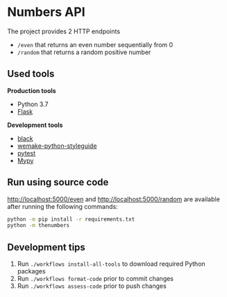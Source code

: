# Numbers API
The project provides 2 HTTP endpoints
- `/even` that returns an even number sequentially from 0
- `/random` that returns a random positive number

## Used tools
**Production tools**
- Python 3.7
- [Flask](https://flask.palletsprojects.com/en/1.1.x/)

**Development tools**
- [black](https://black.readthedocs.io/en/stable/)
- [wemake-python-styleguide](https://wemake-python-stylegui.de/en/latest/)
- [pytest](https://docs.pytest.org/en/latest/)
- [Mypy](https://mypy.readthedocs.io/)

## Run using source code
<http://localhost:5000/even> and <http://localhost:5000/random> are available after running the
following commands:
```bash
python -m pip install -r requirements.txt
python -m thenumbers
```

## Development tips
1. Run `./workflows install-all-tools` to download required Python packages
2. Run `./workflows format-code` prior to commit changes
3. Run `./workflows assess-code` prior to push changes
